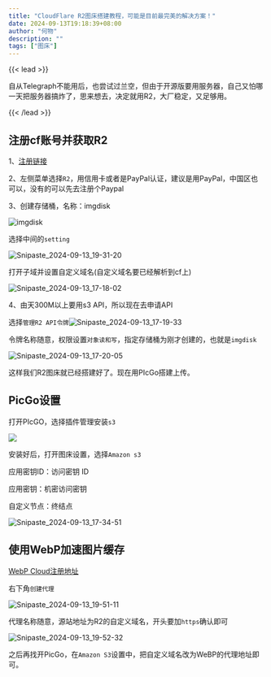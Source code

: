 ```yaml
---
title: "CloudFlare R2图床搭建教程，可能是目前最完美的解决方案！"
date: 2024-09-13T19:18:39+08:00
author: "何物"
description: ""
tags: ["图床"]
---
```


{{< lead >}}

自从Telegraph不能用后，也尝试过兰空，但由于开源版要用服务器，自己又怕哪一天把服务器搞炸了，思来想去，决定就用R2，大厂稳定，又足够用。

{{< /lead >}}

## 注册cf账号并获取R2

1、[注册链接](https://dash.cloudflare.com/sign-up)

2、左侧菜单选择`R2`，用信用卡或者是PayPal认证，建议是用PayPal，中国区也可以，没有的可以先去注册个Paypal

3、创建存储桶，名称：imgdisk

![imgdisk](https://8b324ae.webp.li/Snipaste_2024-09-13_17-14-58.png)

选择中间的`setting`

![Snipaste_2024-09-13_19-31-20](https://8b324ae.webp.li/Snipaste_2024-09-13_19-31-20.png)

打开子域并设置自定义域名(自定义域名要已经解析到cf上)

![Snipaste_2024-09-13_17-18-02](https://8b324ae.webp.li/Snipaste_2024-09-13_17-18-02.png)

4、由天300M以上要用s3 API，所以现在去申请API

选择`管理R2 API令牌`![Snipaste_2024-09-13_17-19-33](https://8b324ae.webp.li/Snipaste_2024-09-13_17-19-33.png)

令牌名称随意，权限设置`对象读和写`，指定存储桶为刚才创建的，也就是`imgdisk`

![Snipaste_2024-09-13_17-20-05](https://8b324ae.webp.li/Snipaste_2024-09-13_17-20-05.png)

这样我们R2图床就已经搭建好了。现在用PIcGo搭建上传。

## PicGo设置

打开PIcGO，选择插件管理安装`s3`

![](https://8b324ae.webp.li/Snipaste_2024-09-13_17-28-23.png)

安装好后，打开图床设置，选择`Amazon s3`

应用密钥ID：访问密钥 ID

应用密钥：机密访问密钥

自定义节点：终结点

![Snipaste_2024-09-13_17-34-51](https://8b324ae.webp.li/Snipaste_2024-09-13_17-34-51.png)

## 使用WebP加速图片缓存

[WebP Cloud注册地址](https://dashboard.webp.se/login)

右下角`创建代理`

![Snipaste_2024-09-13_19-51-11](https://8b324ae.webp.li/Snipaste_2024-09-13_19-51-11.png)

代理名称随意，源站地址为R2的自定义域名，开头要加`https`确认即可

![Snipaste_2024-09-13_19-52-32](https://8b324ae.webp.li/Snipaste_2024-09-13_19-52-32.png)

之后再找开PicGo，在`Amazon S3`设置中，把自定义域名改为WeBP的代理地址即可。